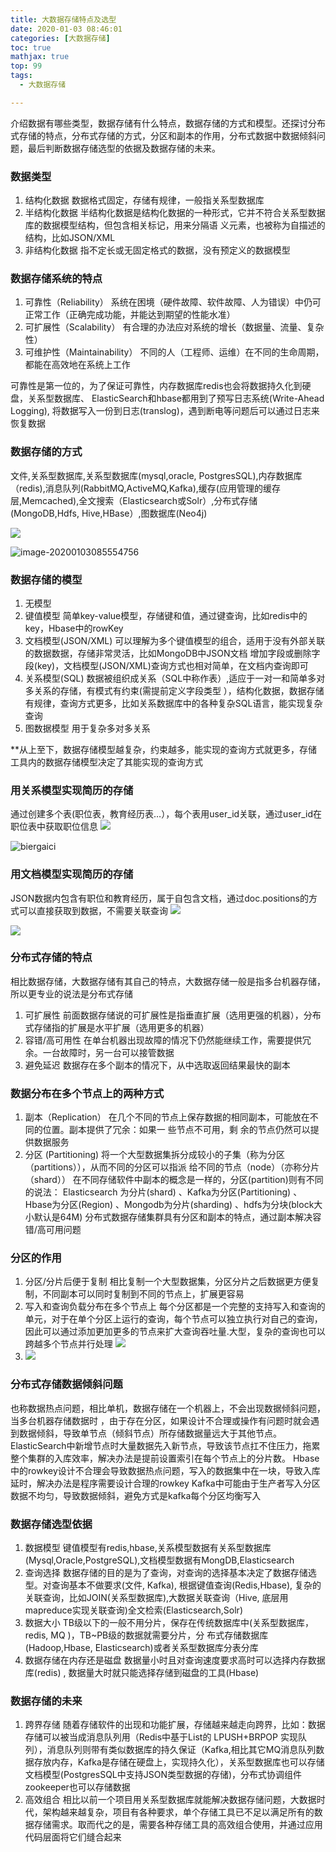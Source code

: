 ```yaml
---
title: 大数据存储特点及选型
date: 2020-01-03 08:46:01
categories: [大数据存储]
toc: true
mathjax: true
top: 99
tags:
  - 大数据存储

---
```


介绍数据有哪些类型，数据存储有什么特点，数据存储的方式和模型。还探讨分布式存储的特点，分布式存储的方式，分区和副本的作用，分布式数据中数据倾斜问题，最后判断数据存储选型的依据及数据存储的未来。

<!-- more -->

### 数据类型
1. 结构化数据
数据格式固定，存储有规律，一般指关系型数据库  
2. 半结构化数据
半结构化数据是结构化数据的一种形式，它并不符合关系型数据库的数据模型结构，但包含相关标记，用来分隔语 义元素，也被称为自描述的结构，比如JSON/XML
3. 非结构化数据
指不定长或无固定格式的数据，没有预定义的数据模型





### 数据存储系统的特点
1. 可靠性（Reliability）
系统在困境（硬件故障、软件故障、人为错误）中仍可正常工作（正确完成功能，并能达到期望的性能水准）
2. 可扩展性（Scalability）
有合理的办法应对系统的增长（数据量、流量、复杂性）
3. 可维护性（Maintainability）
不同的人（工程师、运维）在不同的生命周期，都能在高效地在系统上工作

可靠性是第一位的，为了保证可靠性，内存数据库redis也会将数据持久化到硬盘，关系型数据库、 ElasticSearch和hbase都用到了预写日志系统(Write-Ahead Logging), 将数据写入一份到日志(translog)，遇到断电等问题后可以通过日志来恢复数据



### 数据存储的方式

文件,关系型数据库,关系型数据库(mysql,oracle, PostgresSQL),内存数据库 （redis),消息队列(RabbitMQ,ActiveMQ,Kafka),缓存(应用管理的缓存层,Memcached),全文搜索（Elasticsearch或Solr）,分布式存储(MongoDB,Hdfs, Hive,HBase）,图数据库(Neo4j)

![](/images/数据存储特点及选型/database_type.png)

![image-20200103085554756](数据存储特点及选型/database_type.png)

### 数据存储的模型
1. 无模型
2. 键值模型
简单key-value模型，存储键和值，通过键查询，比如redis中的key，Hbase中的rowKey
3. 文档模型(JSON/XML)
可以理解为多个键值模型的组合，适用于没有外部关联的数据数据，存储非常灵活，比如MongoDB中JSON文档 增加字段或删除字段(key)，文档模型(JSON/XML)查询方式也相对简单，在文档内查询即可
4. 关系模型(SQL)
数据被组织成关系（SQL中称作表）,适应于一对一和简单多对多关系的存储，有模式有约束(需提前定义字段类型 ），结构化数据，数据存储有规律，查询方式更多，比如关系数据库中的各种复杂SQL语言，能实现复杂查询
5. 图数据模型
用于复杂多对多关系

**从上至下，数据存储模型越复杂，约束越多，能实现的查询方式就更多，存储工具内的数据存储模型决定了其能实现的查询方式

### 用关系模型实现简历的存储
通过创建多个表(职位表，教育经历表…），每个表用user_id关联，通过user_id在职位表中获取职位信息
![](/images/数据存储特点及选型/biergaici.png)

![biergaici](数据存储特点及选型/biergaici.png)

### 用文档模型实现简历的存储 
JSON数据内包含有职位和教育经历，属于自包含文档，通过doc.positions的方式可以直接获取到数据，不需要关联查询
![](/images/数据存储特点及选型/biergaici2.png)

![](数据存储特点及选型/biergaici2.png)

### 分布式存储的特点
相比数据存储，大数据存储有其自己的特点，大数据存储一般是指多台机器存储，所以更专业的说法是分布式存储
1. 可扩展性
前面数据存储说的可扩展性是指垂直扩展（选用更强的机器），分布式存储指的扩展是水平扩展（选用更多的机器）
2. 容错/高可用性 
在单台机器出现故障的情况下仍然能继续工作，需要提供冗余。一台故障时，另一台可以接管数据
3. 避免延迟 
数据存在多个副本的情况下，从中选取返回结果最快的副本

### 数据分布在多个节点上的两种方式
1. 副本（Replication） 
在几个不同的节点上保存数据的相同副本，可能放在不同的位置。副本提供了冗余：如果一 些节点不可用，剩 余的节点仍然可以提供数据服务
2. 分区 (Partitioning)
将一个大型数据集拆分成较小的子集（称为分区（partitions）），从而不同的分区可以指派 给不同的节点（node）（亦称分片（shard））
在不同存储软件中副本的概念是一样的，分区(partition)则有不同的说法：
Elasticsearch 为分片(shard) 、Kafka为分区(Partitioning) 、 Hbase为分区(Region) 、Mongodb为分片(sharding) 、hdfs为分块(block大小默认是64M) 
分布式数据存储集群具有分区和副本的特点，通过副本解决容错/高可用问题

### 分区的作用
1. 分区/分片后便于复制
相比复制一个大型数据集，分区分片之后数据更方便复制，不同副本可以同时复制到不同的节点上，扩展更容易
2.  写入和查询负载分布在多个节点上
每个分区都是一个完整的支持写入和查询的单元，对于在单个分区上运行的查询，每个节点可以独立执行对自己的查询，因此可以通过添加更加更多的节点来扩大查询吞吐量.大型，复杂的查询也可以跨越多个节点并行处理
![](/images/数据存储特点及选型/kafka_partition.png)
3. ![](数据存储特点及选型/kafka_partition.png)

### 分布式存储数据倾斜问题

也称数据热点问题，相比单机，数据存储在一个机器上，不会出现数据倾斜问题，当多台机器存储数据时 ，由于存在分区，如果设计不合理或操作有问题时就会遇到数据倾斜，导致单节点（倾斜节点）所存储数据量远大于其他节点。
ElasticSearch中新增节点时大量数据先入新节点，导致该节点扛不住压力，拖累整个集群的入库效率，解决办法是提前设置索引在每个节点上的分片数。
Hbase中的rowkey设计不合理会导致数据热点问题，写入的数据集中在一块，导致入库延时，解决办法是程序需要设计合理的rowkey
Kafka中可能由于生产者写入分区数据不均匀，导致数据倾斜，避免方式是kafka每个分区均衡写入

### 数据存储选型依据
1. 数据模型
键值模型有redis,hbase,关系模型数据有关系型数据库(Mysql,Oracle,PostgreSQL),文档模型数据有MongDB,Elasticsearch
2. 查询选择
数据存储的目的是为了查询，对查询的选择基本决定了数据存储选型。对查询基本不做要求(文件, Kafka), 根据键值查询(Redis,Hbase), 复杂的关联查询，比如JOIN(关系型数据库),大数据关联查询（Hive, 底层用mapreduce实现关联查询)全文检索(Elasticsearch,Solr)
3. 数据大小
TB级以下的一般不用分片，保存在传统数据库中(关系型数据库，redis, MQ )，TB~PB级的数据就需要分片，分 布式存储数据库(Hadoop,Hbase, Elasticsearch)或者关系型数据库分表分库
4. 数据存储在内存还是磁盘
   数据量小时且对查询速度要求高时可以选择内存数据库(redis) , 数据量大时就只能选择存储到磁盘的工具(Hbase)

### 数据存储的未来
1. 跨界存储
随着存储软件的出现和功能扩展，存储越来越走向跨界，比如：数据存储可以被当成消息队列用（Redis中基于List的 LPUSH+BRPOP 实现队列），消息队列则带有类似数据库的持久保证（Kafka,相比其它MQ消息队列数据存放内存，Kafka是存储在硬盘上，实现持久化），关系型数据库也可以存储文档模型(PostgresSQL中支持JSON类型数据的存储)，分布式协调组件zookeeper也可以存储数据
2. 高效组合
相比以前一个项目用关系型数据库就能解决数据存储问题，大数据时代，架构越来越复杂，项目有各种要求，单个存储工具已不足以满足所有的数据存储需求。取而代之的是，需要各种存储工具的高效组合使用，并通过应用代码层面将它们缝合起来